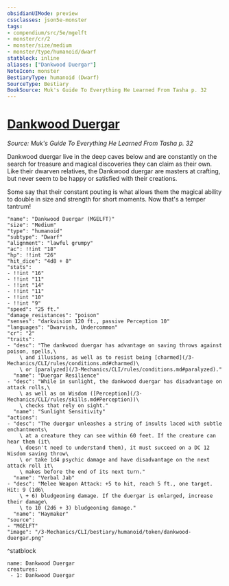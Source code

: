 ```yaml
---
obsidianUIMode: preview
cssclasses: json5e-monster
tags:
- compendium/src/5e/mgelft
- monster/cr/2
- monster/size/medium
- monster/type/humanoid/dwarf
statblock: inline
aliases: ["Dankwood Duergar"]
NoteIcon: monster
BestiaryType: humanoid (Dwarf)
SourceType: Bestiary
BookSource: Muk's Guide To Everything He Learned From Tasha p. 32
---
```

# [Dankwood Duergar](3-Mechanics\CLI\bestiary\humanoid/dankwood-duergar-mgelft.md)
*Source: Muk's Guide To Everything He Learned From Tasha p. 32*  

Dankwood duergar live in the deep caves below and are constantly on the search for treasure and magical discoveries they can claim as their own. Like their dwarven relatives, the Dankwood duergar are masters at crafting, but never seem to be happy or satisfied with their creations.

Some say that their constant pouting is what allows them the magical ability to double in size and strength for short moments. Now that's a temper tantrum!

```statblock
"name": "Dankwood Duergar (MGELFT)"
"size": "Medium"
"type": "humanoid"
"subtype": "Dwarf"
"alignment": "lawful grumpy"
"ac": !!int "18"
"hp": !!int "26"
"hit_dice": "4d8 + 8"
"stats":
- !!int "16"
- !!int "11"
- !!int "14"
- !!int "11"
- !!int "10"
- !!int "9"
"speed": "25 ft."
"damage_resistances": "poison"
"senses": "darkvision 120 ft., passive Perception 10"
"languages": "Dwarvish, Undercommon"
"cr": "2"
"traits":
- "desc": "The dankwood duergar has advantage on saving throws against poison, spells,\
    \ and illusions, as well as to resist being [charmed](/3-Mechanics/CLI/rules/conditions.md#charmed)\
    \ or [paralyzed](/3-Mechanics/CLI/rules/conditions.md#paralyzed)."
  "name": "Duergar Resilience"
- "desc": "While in sunlight, the dankwood duergar has disadvantage on attack rolls,\
    \ as well as on Wisdom ([Perception](/3-Mechanics/CLI/rules/skills.md#Perception))\
    \ checks that rely on sight."
  "name": "Sunlight Sensitivity"
"actions":
- "desc": "The duergar unleashes a string of insults laced with subtle enchantments\
    \ at a creature they can see within 60 feet. If the creature can hear them (it\
    \ doesn't need to understand them), it must succeed on a DC 12 Wisdom saving throw\
    \ or take 1d4 psychic damage and have disadvantage on the next attack roll it\
    \ makes before the end of its next turn."
  "name": "Verbal Jab"
- "desc": "Melee Weapon Attack: +5 to hit, reach 5 ft., one target. Hit: 9 (1d6\
    \ + 6) bludgeoning damage. If the duergar is enlarged, increase their damage\
    \ to 10 (2d6 + 3) bludgeoning damage."
  "name": "Haymaker"
"source":
- "MGELFT"
"image": "/3-Mechanics/CLI/bestiary/humanoid/token/dankwood-duergar.png"
```
^statblock

```encounter-table
name: Dankwood Duergar
creatures:
 - 1: Dankwood Duergar
```
